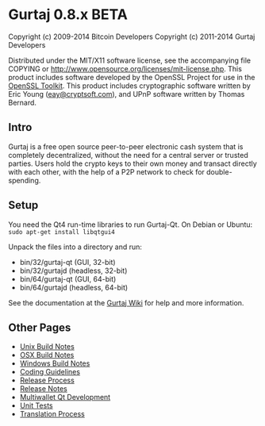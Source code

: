 Gurtaj 0.8.x BETA
====================

Copyright (c) 2009-2014 Bitcoin Developers
Copyright (c) 2011-2014 Gurtaj Developers

Distributed under the MIT/X11 software license, see the accompanying
file COPYING or http://www.opensource.org/licenses/mit-license.php.
This product includes software developed by the OpenSSL Project for use in the [OpenSSL Toolkit](http://www.openssl.org/). This product includes
cryptographic software written by Eric Young ([eay@cryptsoft.com](mailto:eay@cryptsoft.com)), and UPnP software written by Thomas Bernard.


Intro
---------------------
Gurtaj is a free open source peer-to-peer electronic cash system that is
completely decentralized, without the need for a central server or trusted
parties.  Users hold the crypto keys to their own money and transact directly
with each other, with the help of a P2P network to check for double-spending.


Setup
---------------------
You need the Qt4 run-time libraries to run Gurtaj-Qt. On Debian or Ubuntu:
	`sudo apt-get install libqtgui4`

Unpack the files into a directory and run:

- bin/32/gurtaj-qt (GUI, 32-bit)
- bin/32/gurtajd (headless, 32-bit)
- bin/64/gurtaj-qt (GUI, 64-bit)
- bin/64/gurtajd (headless, 64-bit)

See the documentation at the [Gurtaj Wiki](http://gurtaj.info)
for help and more information.


Other Pages
---------------------
- [Unix Build Notes](build-unix.md)
- [OSX Build Notes](build-osx.md)
- [Windows Build Notes](build-msw.md)
- [Coding Guidelines](coding.md)
- [Release Process](release-process.md)
- [Release Notes](release-notes.md)
- [Multiwallet Qt Development](multiwallet-qt.md)
- [Unit Tests](unit-tests.md)
- [Translation Process](translation_process.md)
